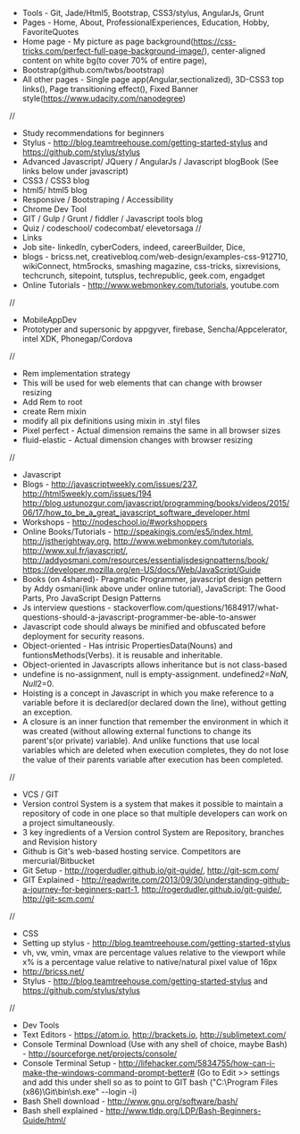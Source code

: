 

- Tools - Git, Jade/Html5, Bootstrap, CSS3/stylus, AngularJs, Grunt
- Pages - Home, About, ProfessionalExperiences, Education, Hobby, FavoriteQuotes
- Home page - My picture as page background(https://css-tricks.com/perfect-full-page-background-image/), center-aligned content on white bg(to cover 70% of entire page), 
- Bootstrap(github.com/twbs/bootstrap)
- All other pages - Single page app(Angular,sectionalized), 3D-CSS3 top links(), Page transitioning effect(), Fixed Banner style(https://www.udacity.com/nanodegree)

//
- Study recommendations for beginners
- Stylus - http://blog.teamtreehouse.com/getting-started-stylus and https://github.com/stylus/stylus
- Advanced Javascript/ JQuery / AngularJs / Javascript blogBook (See links below under javascript)
- CSS3 / CSS3 blog
- html5/ html5 blog
- Responsive  / Bootstraping / Accessibility
- Chrome Dev Tool
-  GIT / Gulp / Grunt / fiddler / Javascript tools blog
- Quiz / codeschool/ codecombat/ elevetorsaga
//
- Links
- Job site- linkedIn, cyberCoders, indeed, careerBuilder, Dice, 
- blogs - bricss.net, creativebloq.com/web-design/examples-css-912710, wikiConnect, htm5rocks, smashing magazine, css-tricks, sixrevisions, techcrunch, sitepoint, tutsplus, techrepublic, geek.com, engadget
- Online Tutorials - http://www.webmonkey.com/tutorials, youtube.com

// 
- MobileAppDev
- Prototyper and supersonic by appgyver, firebase, Sencha/Appcelerator, intel XDK, Phonegap/Cordova

//
- Rem implementation strategy
- This will be used for web elements that can change with browser resizing
- Add Rem to root
- create Rem mixin
- modify all pix definitions using mixin in .styl files
- Pixel perfect - Actual dimension remains the same in all browser sizes
- fluid-elastic - Actual dimension changes with browser resizing

//
- Javascript
- Blogs - http://javascriptweekly.com/issues/237, http://html5weekly.com/issues/194 http://blog.ustunozgur.com/javascript/programming/books/videos/2015/06/17/how_to_be_a_great_javascript_software_developer.html
- Workshops -  http://nodeschool.io/#workshoppers
- Online Books/Tutorials - http://speakingjs.com/es5/index.html, http://jstherightway.org, http://www.webmonkey.com/tutorials, http://www.xul.fr/javascript/, http://addyosmani.com/resources/essentialjsdesignpatterns/book/ https://developer.mozilla.org/en-US/docs/Web/JavaScript/Guide
- Books (on 4shared)- Pragmatic Programmer, javascript design pettern by Addy osmani(link above under online tutorial), JavaScript: The Good Parts, Pro JavaScript Design Patterns
- Js interview questions - stackoverflow.com/questions/1684917/what-questions-should-a-javascript-programmer-be-able-to-answer
- Javascript code should always be minified and obfuscated before deployment for security reasons.
- Object-oriented - Has intrisic PropertiesData(Nouns) and funtionsMethods(Verbs). it is reusable and inheritable.
- Object-oriented in Javascripts allows inheritance but is not class-based
- undefine is no-assignment, null is empty-assignment. undefined*2=NaN, Null*2=0.
- Hoisting is a concept in Javascript in which you make reference to a variable before it is declared(or declared down the line), without getting an exception.
- A closure is an inner function that remember the environment in which it was created (without allowing external functions to change its parent's(or private) variable). And unlike functions that use local variables which are deleted when execution completes, they do not lose the value of their parents variable after execution has been completed.

//
- VCS / GIT
- Version control System is a system that makes it possible to maintain a repository of code in one place so that multiple developers can work on a project simultaneously.
- 3 key ingredients of a Version control System are Repository, branches and Revision history
- Github is Git's web-based hosting service. Competitors are mercurial/Bitbucket
- Git Setup - http://rogerdudler.github.io/git-guide/, http://git-scm.com/
- GIT Explained - http://readwrite.com/2013/09/30/understanding-github-a-journey-for-beginners-part-1, http://rogerdudler.github.io/git-guide/, http://git-scm.com/

//
- CSS
- Setting up stylus - http://blog.teamtreehouse.com/getting-started-stylus
- vh, vw, vmin, vmax are percentage values relative to the viewport while x% is a percentage value relative to native/natural pixel value of 16px
- http://bricss.net/
- Stylus - http://blog.teamtreehouse.com/getting-started-stylus and https://github.com/stylus/stylus

//
- Dev Tools
- Text Editors - https://atom.io, http://brackets.io, http://sublimetext.com/
- Console Terminal Download (Use with any shell of choice, maybe Bash) - http://sourceforge.net/projects/console/
- Console Terminal Setup - http://lifehacker.com/5834755/how-can-i-make-the-windows-command-prompt-better# (Go to Edit >> settings and add this under shell so as to point to GIT bash ("C:\Program Files (x86)\Git\bin\sh.exe" --login -i)
- Bash Shell download - http://www.gnu.org/software/bash/
- Bash shell explained - http://www.tldp.org/LDP/Bash-Beginners-Guide/html/
